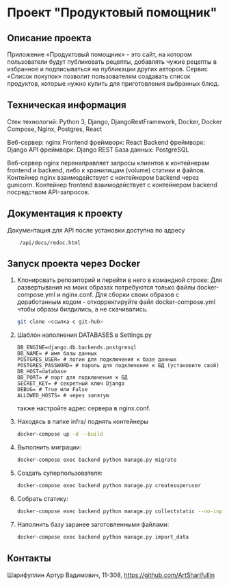 # Проект "Продуктовый помощник"

## Описание проекта

Приложение «Продуктовый помощник» - это сайт, на котором пользователи будут публиковать рецепты, добавлять чужие рецепты в избранное и подписываться на публикации других авторов. Сервис «Список покупок» позволит пользователям создавать список продуктов, которые нужно купить для приготовления выбранных блюд.

## Техническая информация

Стек технологий: Python 3, Django, DjangoRestFramework, Docker, Docker Compose, Nginx, Postgres, React

Веб-сервер: nginx
Frontend фреймворк: React
Backend фреймворк: Django
API фреймворк: Django REST
База данных: PostgreSQL

Веб-сервер nginx перенаправляет запросы клиентов к контейнерам frontend и backend, либо к хранилищам (volume) статики и файлов.
Контейнер nginx взаимодействует с контейнером backend через gunicorn.
Контейнер frontend взаимодействует с контейнером backend посредством API-запросов.

## Документация к проекту

Документация для API после установки доступна по адресу

```url
    /api/docs/redoc.html
```

## Запуск проекта через Docker

1. Клонировать репозиторий и перейти в него в командной строке:
Для развертывания на моих образах потребуются только файлы docker-compose.yml и nginx.conf.
Для сборки своих образов с доработанным кодом - откорректируйте файл docker-compose.yml чтобы образы билдились, а не скачивались.

    ```bash
    git clone <ссылка с git-hub>
    ```

2. Шаблон наполнения DATABASES в Settings.py

    ```text
    DB_ENGINE=django.db.backends.postgresql
    DB_NAME= # имя базы данных
    POSTGRES_USER= # логин для подключения к базе данных
    POSTGRES_PASSWORD= # пароль для подключения к БД (установите свой)
    DB_HOST=database
    DB_PORT= # порт для подключения к БД
    SECRET_KEY= # секретный ключ Django
    DEBUG= # True или False
    ALLOWED_HOSTS= # через запятую
    ```

    также настройте адрес сервера в nginx.conf.

3. Находясь в папке infra/ поднять контейнеры

    ```bash
    docker-compose up -d --build
    ```

4. Выполнить миграции:

    ```bash
    docker-compose exec backend python manage.py migrate
    ```

5. Создать суперпользователя:

    ```bash
    docker-compose exec backend python manage.py createsuperuser
    ```

6. Собрать статику:

    ```bash
    docker-compose exec backend python manage.py collectstatic --no-input
    ```

7. Наполнить базу заранее заготовленными файлами:

    ```bash
    docker-compose exec backend python manage.py import_data
    ```


## Контакты
Шарифуллин Артур Вадимович, 11-308, https://github.com/ArtSharifullin
